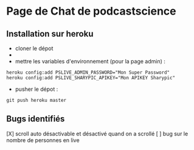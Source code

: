 # Page de Chat de podcastscience


## Installation sur heroku


* cloner le dépot 
* 
* mettre les variables d'environnement (pour la page admin) : 

```````
heroku config:add PSLIVE_ADMIN_PASSWORD="Mon Super Password"
heroku config:add PSLIVE_SHARYPIC_APIKEY="Mon APIKEY Sharypic"

```````


* pusher le dépot : 

```````
git push heroku master

```````



## Bugs identifiés  

[X] scroll auto désactivable et désactivé quand on a scrollé
[ ] bug sur le nombre de personnes en live